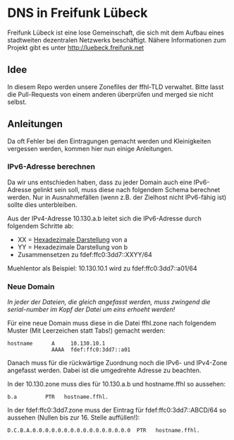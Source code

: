 # DNS in Freifunk Lübeck
Freifunk Lübeck ist eine lose Gemeinschaft, die sich mit dem Aufbau eines stadtweiten dezentralen Netzwerks beschäftigt.
Nähere Informationen zum Projekt gibt es unter http://luebeck.freifunk.net

## Idee
In diesem Repo werden unsere Zonefiles der ffhl-TLD verwaltet.
Bitte lasst die Pull-Requests von einem anderen überprüfen und merged sie nicht selbst.

## Anleitungen
Da oft Fehler bei den Eintragungen gemacht werden und Kleinigkeiten vergessen werden, kommen hier nun einige Anleitungen.

### IPv6-Adresse berechnen
Da wir uns entschieden haben, dass zu jeder Domain auch eine IPv6-Adresse gelinkt sein soll, muss diese nach folgendem Schema berechnet werden.
Nur in Ausnahmefällen (wenn z.B. der Zielhost nicht IPv6-fähig ist) sollte dies unterbleiben.

Aus der IPv4-Adresse 10.130.a.b leitet sich die IPv6-Adresse durch folgendem Schritte ab:
* XX = [Hexadezimale Darstellung](https://de.wikipedia.org/wiki/Hexadezimalsystem#Umwandlung_von_Dezimalzahlen_in_Hexadezimalzahlen) von a
* YY = Hexadezimale Darstellung von b
* Zusammensetzen zu fdef:ffc0:3dd7::XXYY/64

Muehlentor als Beispiel:
10.130.10.1 wird zu fdef:ffc0:3dd7::a01/64

### Neue Domain
*In jeder der Dateien, die gleich angefasst werden, muss zwingend die serial-number im Kopf der Datei um eins erhoeht werden!*

Für eine neue Domain muss diese in die Datei ffhl.zone nach folgendem Muster (Mit Leerzeichen statt Tabs!) gemacht werden:
```
hostname      A     10.130.10.1
              AAAA  fdef:ffc0:3dd7::a01
```
Danach muss für die rückwärtige Zuordnung noch die IPv6- und IPv4-Zone angefasst werden. Dabei ist die umgedrehte Adresse zu beachten.

In der 10.130.zone muss dies für 10.130.a.b und hostname.ffhl so aussehen:
```
b.a         PTR   hostname.ffhl.
```

In der fdef:ffc0:3dd7.zone muss der Eintrag für fdef:ffc0:3dd7::ABCD/64 so aussehen (Nullen bis zur 16. Stelle auffüllen!):
```
D.C.B.A.0.0.0.0.0.0.0.0.0.0.0.0.0.0.0.0  PTR   hostname.ffhl.
```
